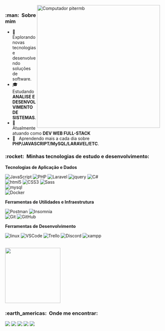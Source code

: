 <img src="https://raw.githubusercontent.com/MicaelliMedeiros/micaellimedeiros/master/image/computer-illustration.png" min-width="400px" max-width="400px" width="400px" align="right" alt="Computador pitermb">

<h3> :man: &nbsp;Sobre mim</h3>

- 🤔 &nbsp; Explorando novas tecnologias e desenvolvendo soluções de software.
- 🎓 &nbsp; Estudando **ANALISE E DESENVOLVIMENTO DE SISTEMAS**.
- 💼 &nbsp; Atualmente atuando como **DEV WEB FULL-STACK**
- 🌱 &nbsp; Aprendendo mais a cada dia sobre <br/> **PHP/JAVASCRIPT/MySQL/LARAVEL/ETC**.

<h3> :rocket: &nbsp;Minhas tecnologias de estudo e desenvolvimento:</h3>

**Tecnologias de Aplicação e Dados**

  ![JavaScript](https://img.shields.io/badge/-JavaScript-333333?style=flat&logo=javascript)
  ![PHP](https://img.shields.io/badge/php-333333?style=flat&logo=PHP)
  ![Laravel](https://img.shields.io/badge/laravel-333333?style=flat&logo=laravel) 
  ![jquery](https://img.shields.io/badge/jquery-333333?style=flat&logo=jquery) 
  ![C#](https://img.shields.io/badge/c#-333333?style=flat&logo=C#)
  <br/>
  ![html5](https://img.shields.io/badge/-HTML5-333333?style=flat&logo=html5)
  ![CSS3](https://img.shields.io/badge/-CSS3-333333?style=flat&logo=css3)
  ![Sass](https://img.shields.io/badge/-SASS-333333?style=flat&logo=sass)
  <br/>
  ![mysql](https://img.shields.io/badge/-mysql-333333?style=flat&logo=mysql)
  <br/>
  ![Docker](https://img.shields.io/badge/-Docker-333333?style=flat&logo=docker)
 
**Ferramentas de Utilidades e Infraestrutura**

  ![Postman](https://img.shields.io/badge/-Postman-333333?style=flat&logo=postman)
  ![Insomnia](https://img.shields.io/badge/-Insomnia-333333?style=flat&logo=insomnia)
  <br/>
  ![Git](https://img.shields.io/badge/-Git-333333?style=flat&logo=git)
  ![GitHub](https://img.shields.io/badge/-GitHub-333333?style=flat&logo=github)

**Ferramentas de Desenvolvimento**

  ![linux](https://img.shields.io/badge/-Linux-333333?style=flat&logo=linux&logoColor=007ACC)
  ![VSCode](https://img.shields.io/badge/-VSCode-333333?style=flat&logo=visual-studio-code&logoColor=007ACC)
  ![Trello](https://img.shields.io/badge/-Trello-333333?style=flat&logo=trello&logoColor=007ACC)
  ![Discord](https://img.shields.io/badge/-Discord-333333?style=flat&logo=discord&logoColor=007ACC)
  ![xampp](https://img.shields.io/badge/-xampp-333333?style=flat&logo=xampp)

<br/>

<a href="https://github.com/pitermb">
  <img height="180em" src="https://github-readme-stats.vercel.app/api?username=pitermb&theme=dracula&show_icons=true" />
</a>

<br/>

<h3> :earth_americas: &nbsp;Onde me encontrar: </h3> 

<p align="left">
  <a href="mailto:melobruner@gmail.com" alt="Gmail">
  <img src="https://img.shields.io/badge/-Gmail-FF0000?style=flat-square&labelColor=FF0000&logo=gmail&logoColor=white&link=mailto:melobruner@gmail.com" /></a>

  <a href="https://www.linkedin.com/in/piter-merlo-bruner/" alt="Linkedin">
  <img src="https://img.shields.io/badge/-Linkedin-0e76a8?style=flat-square&logo=Linkedin&logoColor=white&link=https://www.linkedin.com/in/piter-merlo-bruner/" /></a>

  <a href="https://api.whatsapp.com/send?phone=5547992422002" alt="WhatsApp">
  <img src="https://img.shields.io/badge/-WhatsApp-25d366?style=flat-square&labelColor=25d366&logo=whatsapp&logoColor=white&link=https://api.whatsapp.com/send?phone=5547992422002"/></a>

  <a href="https://www.facebook.com/merlobruner/" alt="Facebook">
  <img src="https://img.shields.io/badge/-Facebook-3b5998?style=flat-square&labelColor=3b5998&logo=facebook&logoColor=white&link=https://www.facebook.com/merlobruner/"/></a>

  <a href="https://www.instagram.com/pit_mb/" alt="Instagram">
  <img src="https://img.shields.io/badge/-Instagram-DF0174?style=flat-square&labelColor=DF0174&logo=instagram&logoColor=white&link=https://www.instagram.com/pit_mb/"/></a>
</p>  

